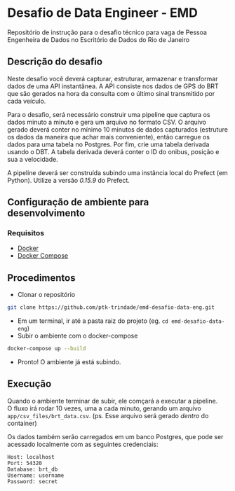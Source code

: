 # Desafio de Data Engineer - EMD

Repositório de instrução para o desafio técnico para vaga de Pessoa Engenheira de Dados no Escritório de Dados do Rio de Janeiro

## Descrição do desafio

Neste desafio você deverá capturar, estruturar, armazenar e transformar dados de uma API instantânea. A API consiste nos dados de GPS do BRT que são gerados na hora da consulta com o último sinal transmitido por cada veículo.

Para o desafio, será necessário construir uma pipeline que captura os dados minuto a minuto e gera um arquivo no formato CSV. O arquivo gerado deverá conter no mínimo 10 minutos de dados capturados (estruture os dados da maneira que achar mais conveniente), então carregue os dados para uma tabela no Postgres. Por fim, crie uma tabela derivada usando o DBT. A tabela derivada deverá conter o ID do onibus, posição e sua a velocidade.

A pipeline deverá ser construída subindo uma instância local do Prefect (em Python). Utilize a versão *0.15.9* do Prefect.


## Configuração de ambiente para desenvolvimento
### Requisitos
* [Docker](https://docs.docker.com/get-docker/) </br>
* [Docker Compose](https://docs.docker.com/compose/install/)

## Procedimentos
* Clonar o repositório
```bash
git clone https://github.com/ptk-trindade/emd-desafio-data-eng.git
```
* Em um terminal, ir até a pasta raiz do projeto (eg. `cd emd-desafio-data-eng`)
* Subir o ambiente com o docker-compose
```bash
docker-compose up --build
```
* Pronto! O ambiente já está subindo. </br>

## Execução
Quando o ambiente terminar de subir, ele comçará a executar a pipeline. </br>
O fluxo irá rodar 10 vezes, uma a cada minuto, gerando um arquivo `app/csv_files/brt_data.csv`. (ps. Esse arquivo será gerado _dentro_ do container) </br>

Os dados também serão carregados em um banco Postgres, que pode ser acessado localmente com as seguintes credenciais: </br>
```cr
Host: localhost
Port: 54320
Database: brt_db
Username: username
Password: secret
```